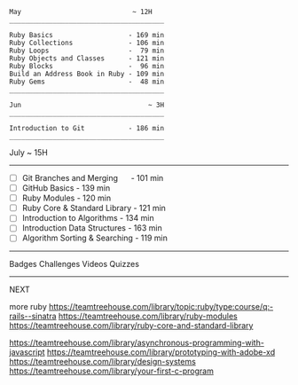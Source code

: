 ```
May                            ~ 12H
_______________________________________   

Ruby Basics                   - 169 min   
Ruby Collections              - 106 min   
Ruby Loops                    -  79 min   
Ruby Objects and Classes      - 121 min   
Ruby Blocks                   -  96 min   
Build an Address Book in Ruby - 109 min   
Ruby Gems                     -  48 min
_______________________________________  
```
```
Jun                                ~ 3H
_______________________________________   

Introduction to Git           - 186 min
_______________________________________ 
```

July                              ~ 15H
_______________________________________   

* [ ] Git Branches and Merging      - 101 min   
* [ ] GitHub Basics                 - 139 min   
* [ ] Ruby Modules                  - 120 min   
* [ ] Ruby Core & Standard Library  - 121 min   
* [ ] Introduction to Algorithms    - 134 min   
* [ ] Introduction Data Structures  - 163 min   
* [ ] Algorithm Sorting & Searching - 119 min
_______________________________________ 




Badges	Challenges	Videos	Quizzes

_______________________________________  

NEXT

more ruby https://teamtreehouse.com/library/topic:ruby/type:course/q:-rails--sinatra
https://teamtreehouse.com/library/ruby-modules
https://teamtreehouse.com/library/ruby-core-and-standard-library

https://teamtreehouse.com/library/asynchronous-programming-with-javascript
https://teamtreehouse.com/library/prototyping-with-adobe-xd
https://teamtreehouse.com/library/design-systems
https://teamtreehouse.com/library/your-first-c-program
